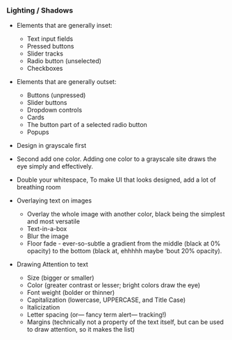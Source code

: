 ### Lighting / Shadows
- Elements that are generally inset:
    - Text input fields
    - Pressed buttons
    - Slider tracks
    - Radio button (unselected)
    - Checkboxes

- Elements that are generally outset:
    - Buttons (unpressed)
    - Slider buttons
    - Dropdown controls
    - Cards
    - The button part of a selected radio button
    - Popups

* Design in grayscale first
* Second add one color. Adding one color to a grayscale site draws the eye simply and effectively.
* Double your whitespace, To make UI that looks designed, add a lot of breathing room

* Overlaying text on images
    - Overlay the whole image with another color, black being the simplest and most versatile
    - Text-in-a-box
    - Blur the image
    - Floor fade - ever-so-subtle a gradient from the middle (black at 0% opacity) to the bottom (black at, ehhhhh maybe ‘bout 20% opacity).
* Drawing Attention to text
    * Size (bigger or smaller)
    * Color (greater contrast or lesser; bright colors draw the eye)
    * Font weight (bolder or thinner)
    * Capitalization (lowercase, UPPERCASE, and Title Case)
    * Italicization
    * Letter spacing (or— fancy term alert— tracking!)
    * Margins (technically not a property of the text itself, but can be used to draw attention, so it makes the list)

